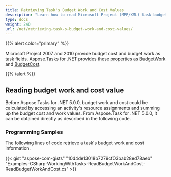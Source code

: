 ```yaml
---
title: Retrieving Task's Budget Work and Cost Values
description: "Learn how to read Microsoft Project (MPP/XML) task budget work and cost values using Aspose.Tasks for .NET."
type: docs
weight: 240
url: /net/retrieving-task-s-budget-work-and-cost-values/
---
```


{{% alert color="primary" %}} 

Microsoft Project 2007 and 2010 provide budget cost and budget work as task fields. Aspose.Tasks for .NET provides these properties as [BudgetWork](https://apireference.aspose.com/tasks/net/aspose.tasks/tsk/fields/budgetwork) and [BudgetCost](https://apireference.aspose.com/tasks/net/aspose.tasks/tsk/fields/budgetcost).

{{% /alert %}}

## **Reading budget work and cost value**
Before Aspose.Tasks for .NET 5.0.0, budget work and cost could be calculated by accessing an activity's resource assignments and summing up the budget cost and work values. From Aspose.Task for .NET 5.0.0, it can be obtained directly as described in the following code.

### **Programming Samples**
The following lines of code retrieve a task's budget work and cost information.

{{< gist "aspose-com-gists" "10d4de13018b7279cf03bab28ed78aeb" "Examples-CSharp-WorkingWithTasks-ReadBudgetWorkAndCost-ReadBudgetWorkAndCost.cs" >}}
